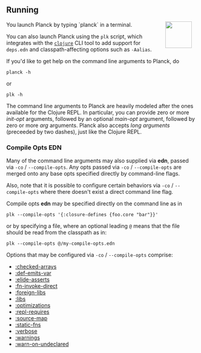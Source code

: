 ## Running

<img width="70" align="right" style="margin: 0ex 1em" src="img/running.jpg">
You launch Planck by typing `planck` in a terminal.

You can also launch Planck using the `plk` script, which integrates with the [`clojure`](https://clojure.org/guides/getting_started) CLI tool to add support for `deps.edn` and classpath-affecting options such as `-Aalias`.

If you'd like to get help on the command line arguments to Planck, do

```
planck -h
```

or

```
plk -h
```

The command line arguments to Planck are heavily modeled after the ones available for the Clojure REPL. In particular, you can provide zero or more _init-opt_ arguments, followed by an optional _main-opt_ argument, followed by zero or more _arg_ arguments. Planck also accepts _long arguments_ (preceeded by two dashes), just like the Clojure REPL.

### Compile Opts EDN

Many of the command line arguments may also supplied via **edn**, passed via `-co` / `--compile-opts`. Any opts passed via `-co` / `--compile-opts` are merged onto any base opts specified directly by command-line flags.

Also, note that it is possible to configure certain behaviors via `-co` / `--compile-opts` where there doesn't exist a direct command line flag.

Compile opts **edn** may be specified directly on the command line as in

```
plk --compile-opts '{:closure-defines {foo.core "bar"}}'
```

or by specifying a file, where an optional leading `@` means that the file should be read from the classpath as in:

```
plk --compile-opts @/my-compile-opts.edn
```

Options that may be configured via `-co` / `--compile-opts` comprise:

- [:checked-arrays](https://clojurescript.org/reference/compiler-options#checked-arrays)
- [:def-emits-var](https://clojurescript.org/reference/repl-options#def-emits-var)
- [:elide-asserts](https://clojurescript.org/reference/compiler-options#elide-asserts)
- [:fn-invoke-direct](https://clojurescript.org/reference/compiler-options#fn-invoke-direct)
- [:foreign-libs](https://clojurescript.org/reference/compiler-options#foreign-libs)
- [:libs](https://clojurescript.org/reference/compiler-options#libs)
- [:optimizations](https://clojurescript.org/reference/compiler-options#optimizations)
- [:repl-requires](https://clojurescript.org/reference/repl-options#repl-requires)
- [:source-map](https://clojurescript.org/reference/compiler-options#source-map)
- [:static-fns](https://clojurescript.org/reference/compiler-options#static-fns)
- [:verbose](https://clojurescript.org/reference/compiler-options#verbose)
- [:warnings](https://clojurescript.org/reference/compiler-options#warnings)
- [:warn-on-undeclared](https://clojurescript.org/reference/repl-options#warn-on-undeclared)
